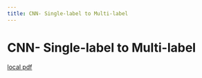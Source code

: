 ```yaml
---
title: CNN- Single-label to Multi-label
---
```


# CNN- Single-label to Multi-label

[local pdf](../../../pdfs/CNN-%20Single-label%20to%20Multi-label.pdf)
